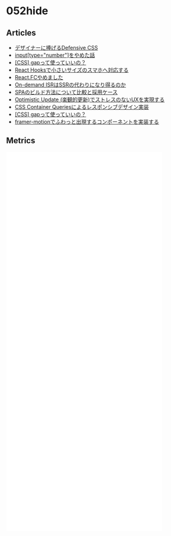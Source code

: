 # 052hide

## Articles

- [デザイナーに捧げるDefensive CSS](https://zenn.dev/funteractive/articles/designer_defensivecss)
- [input[type="number"]をやめた話](https://zenn.dev/funteractive/articles/component-input-number)
- [[CSS] gapって使っていいの？](https://zenn.dev/funteractive/articles/should-we-use-gap)
- [React Hooksで小さいサイズのスマホへ対応する](https://zenn.dev/funteractive/articles/use-viewport)
- [React.FCやめました](https://zenn.dev/funteractive/articles/quit-react-fc)
- [On-demand ISRはSSRの代わりになり得るのか](https://zenn.dev/funteractive/articles/on-demand-isr-vs-ssr)
- [SPAのビルド方法について比較と採用ケース](https://zenn.dev/funteractive/articles/spa-build-diff)
- [Optimistic Update (楽観的更新)でストレスのないUXを実現する](https://zenn.dev/funteractive/articles/optimistic-update)
- [CSS Container Queriesによるレスポンシブデザイン実装](https://zenn.dev/funteractive/articles/css-container-queries)
- [[CSS] gapって使っていいの？](https://zenn.dev/funteractive/articles/should-we-use-gap)
- [framer-motionでふわっと出現するコンポーネントを実装する](https://zenn.dev/funteractive/articles/in-view-transition)

## Metrics

![Metrics](https://github.com/052hide/052hide/blob/main/github-metrics.svg)